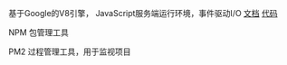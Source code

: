 基于Google的V8引擎， JavaScript服务端运行环境，事件驱动I/O [文档](https://nodejs.org/dist/latest-v14.x/docs/api/) [代码](https://github.com/nodejs/node) 

NPM 包管理工具

PM2 过程管理工具，用于监视项目